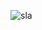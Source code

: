 ![sla](https://mir-s3-cdn-cf.behance.net/project_modules/max_1200/9bc27292880429.5e569ff84e4d0.gif)

